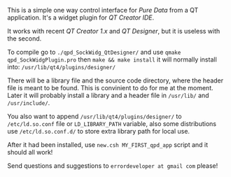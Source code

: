 This is a simple one way control interface for _Pure Data_
from a QT application. It's a widget plugin for _QT Creator IDE_.

It works with recent _QT Creator 1.x_ and _QT Designer_,
but it is useless with the second.

To compile go to  `./qpd_SockWidg_QtDesigner/`
and use `qmake qpd_SockWidgPlugin.pro` then
`make && make install` it will normally install into:
`/usr/lib/qt4/plugins/designer/`

There will be a library file and the source code directory,
where the header file is meant to be found. This is convinient
to do for me at the moment. Later it will probably install a
library and a header file in `/usr/lib/` and `/usr/include/`.

You also want to append `/usr/lib/qt4/plugins/designer/`
to `/etc/ld.so.conf` file or `LD_LIBRARY_PATH` variable,
also some distributions use `/etc/ld.so.conf.d/` to store
extra library path for local use.

After it had been installed, use `new.csh MY_FIRST_qpd_app`
script and it should all work!

Send questions and suggestions to `errordeveloper at gmail com` please!
